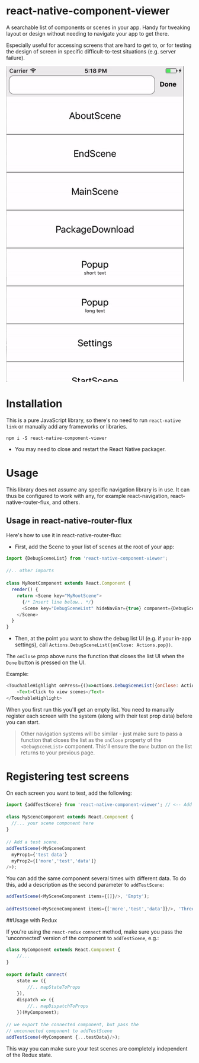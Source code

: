 # react-native-component-viewer
A searchable list of components or scenes in your app. Handy for tweaking layout or design without needing to navigate your
app to get there. 

Especially useful for accessing screens that are hard to get to, or for testing the design of screen in specific difficult-to-test situations (e.g. server failure).

![animated gif](docs/Demo.gif)

# Installation

This is a pure JavaScript library, so there's no need to run `react-native link` or manually add any frameworks or libraries.

```
npm i -S react-native-component-viewer
```

- You may need to close and restart the React Native packager.

# Usage

This library does not assume any specific navigation library is in use. It can thus be configured to work with any, for example react-navigation, react-native-router-flux, and others.

## Usage in react-native-router-flux

Here's how to use it in react-native-router-flux:

- First, add the Scene to your list of scenes at the root of your app:

```js
import {DebugSceneList} from 'react-native-component-viewer';

//.. other imports

class MyRootComponent extends React.Component {
  render() {
    return <Scene key="MyRootScene">
      {/* Insert line below.. */}
      <Scene key="DebugSceneList" hideNavBar={true} component={DebugSceneList}/>
    </Scene>
  }
}
```

- Then, at the point you want to show the debug list UI (e.g. if your in-app settings), call `Actions.DebugSceneList({onClose: Actions.pop})`.

The `onClose` prop above runs the function that closes the list UI when the `Done` button is pressed on the UI.

Example:
```js
<TouchableHighlight onPress={()=>Actions.DebugSceneList({onClose: Actions.pop})}>
    <Text>Click to view scenes</Text>
</TouchableHighlight>
```

When you first run this you'll get an empty list. You need to manually register each screen with the system (along with their test prop data) before you can start.

> Other navigation systems will be similar - just make sure to pass a function that closes the list as the `onClose` property of the `<DebugSceneList>` component. This'll ensure the `Done` button on the list
returns to your previous page.

# Registering test screens

On each screen you want to test, add the following:

```js
import {addTestScene} from 'react-native-component-viewer'; // <-- Add this import

class MySceneComponent extends React.Component {
  //... your scene component here
}

// Add a test scene.
addTestScene(<MySceneComponent
  myProp1={'test data'}
  myProp2={['more','test','data']}
/>);
```

You can add the same component several times with different data. To do this, add a description as the second parameter to `addTestScene`:

```js
addTestScene(<MySceneComponent items={[]}/>, 'Empty');

addTestScene(<MySceneComponent items={['more','test','data']}/>, 'Three items');
```

##Usage with Redux

If you're using the `react-redux` `connect` method, make sure you pass the 'unconnected' version of the component to `addTestScene`, e.g.:

```js
class MyComponent extends React.Component {
	//... 
}

export default connect(
	state => ({
		//.. mapStateToProps
	}),
	dispatch => ({
		//.. mapDispatchToProps
	})(MyComponent);
	
// we export the connected component, but pass the
// unconnected component to addTestScene
addTestScene(<MyComponent {...testData}/>);
```

This way you can make sure your test scenes are completely independent of the Redux state.








